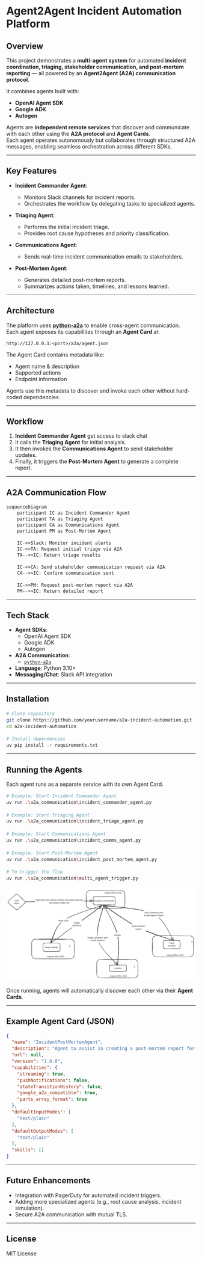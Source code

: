 # Agent2Agent Incident Automation Platform

## Overview
This project demonstrates a **multi-agent system** for automated **incident coordination, triaging, stakeholder communication, and post-mortem reporting** — all powered by an **Agent2Agent (A2A) communication protocol**.

It combines agents built with:
- **OpenAI Agent SDK**
- **Google ADK**
- **Autogen**

Agents are **independent remote services** that discover and communicate with each other using the **A2A protocol** and **Agent Cards**.  
Each agent operates autonomously but collaborates through structured A2A messages, enabling seamless orchestration across different SDKs.

---

## Key Features
- **Incident Commander Agent**:
  - Monitors Slack channels for incident reports.
  - Orchestrates the workflow by delegating tasks to specialized agents.

- **Triaging Agent**:
  - Performs the initial incident triage.
  - Provides root cause hypotheses and priority classification.

- **Communications Agent**:
  - Sends real-time incident communication emails to stakeholders.

- **Post-Mortem Agent**:
  - Generates detailed post-mortem reports.
  - Summarizes actions taken, timelines, and lessons learned.

---

## Architecture
The platform uses **[python-a2a](https://pypi.org/project/python-a2a/)** to enable cross-agent communication.  
Each agent exposes its capabilities through an **Agent Card** at:

```
http://127.0.0.1:<port>/a2a/agent.json
```

The Agent Card contains metadata like:
- Agent name & description
- Supported actions
- Endpoint information

Agents use this metadata to discover and invoke each other without hard-coded dependencies.

---

## Workflow
1. **Incident Commander Agent** get access to slack chat
2. It calls the **Triaging Agent** for initial analysis.
3. It then invokes the **Communications Agent** to send stakeholder updates.
4. Finally, it triggers the **Post-Mortem Agent** to generate a complete report.

---

## A2A Communication Flow

```mermaid
sequenceDiagram
    participant IC as Incident Commander Agent
    participant TA as Triaging Agent
    participant CA as Communications Agent
    participant PM as Post-Mortem Agent

    IC->>Slack: Monitor incident alerts
    IC->>TA: Request initial triage via A2A
    TA-->>IC: Return triage results

    IC->>CA: Send stakeholder communication request via A2A
    CA-->>IC: Confirm communication sent

    IC->>PM: Request post-mortem report via A2A
    PM-->>IC: Return detailed report
```

---

## Tech Stack
- **Agent SDKs**:
  - OpenAI Agent SDK
  - Google ADK
  - Autogen  
- **A2A Communication**:
  - [`python-a2a`](https://pypi.org/project/python-a2a/)
- **Language**: Python 3.10+
- **Messaging/Chat**: Slack API integration

---

## Installation

```bash
# Clone repository
git clone https://github.com/yourusername/a2a-incident-automation.git
cd a2a-incident-automation

# Install dependencies
uv pip install -r requirements.txt
```

---

## Running the Agents
Each agent runs as a separate service with its own Agent Card.

```bash
# Example: Start Incident Commander Agent
uv run .\a2a_communication\incident_commander_agent.py

# Example: Start Triaging Agent
uv run .\a2a_communication\incident_triage_agent.py

# Example: Start Communications Agent
uv run .\a2a_communication\incident_comms_agent.py

# Example: Start Post-Mortem Agent
uv run .\a2a_communication\incident_post_mortem_agent.py

# To trigger the flow
uv run .\a2a_communication\multi_agent_trigger.py
```
![Incident Automation using A2A Diagram](a2a.jpg)

Once running, agents will automatically discover each other via their **Agent Cards**.

---

## Example Agent Card (JSON)
```json
{
  "name": "IncidentPostMortemAgent",
  "description": "Agent to assist in creating a post-mortem report for incidents.",
  "url": null,
  "version": "1.0.0",
  "capabilities": {
    "streaming": true,
    "pushNotifications": false,
    "stateTransitionHistory": false,
    "google_a2a_compatible": true,
    "parts_array_format": true
  },
  "defaultInputModes": [
    "text/plain"
  ],
  "defaultOutputModes": [
    "text/plain"
  ],
  "skills": []
}
```

---

## Future Enhancements
- Integration with PagerDuty for automated incident triggers.
- Adding more specialized agents (e.g., root cause analysis, incident simulation).
- Secure A2A communication with mutual TLS.

---

## License
MIT License
